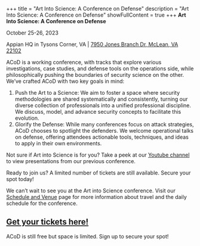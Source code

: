 +++
title = "Art Into Science: A Conference on Defense"
description = "Art Into Science: A Conference on Defense"
showFullContent = true
+++
**Art Into Science: A Conference on Defense**

October 25-26, 2023

Appian HQ in Tysons Corner, VA  |  [7950 Jones Branch Dr, McLean, VA 22102](https://goo.gl/maps/RthWv3UEvdH5Gwx9A)


ACoD is a working conference, with tracks that explore various investigations, case studies, and defense tools on the operations side, while philosophically pushing the boundaries of security science on the other. We’ve crafted ACoD with two key goals in mind:

1. Push the Art to a Science: We aim to foster a space where security methodologies are shared systematically and consistently, turning our diverse collection of professionals into a unified professional discipline. We discuss, model, and advance security concepts to facilitate this evolution.
2. Glorify the Defense: While many conferences focus on attack strategies, ACoD chooses to spotlight the defenders. We welcome operational talks on defense, offering attendees actionable tools, techniques, and ideas to apply in their own environments.

Not sure if Art into Science is for you? Take a peek at our [Youtube channel](https://www.youtube.com/@aconferencefordefense-acod8650) to view presentations from our previous conference.

Ready to join us? A limited number of tickets are still available. Secure your spot today!

We can’t wait to see you at the Art into Science conference. Visit our [Schedule and Venue](https://artintoscience.com/schedule/) page for more information about travel and the daily schedule for the conference.

## [Get your tickets here!](https://www.eventbrite.com/e/art-into-science-a-conference-on-defense-tickets-656839754387)

ACoD is still free but space is limited. Sign up to secure your spot!